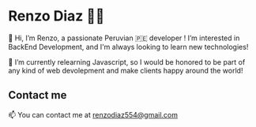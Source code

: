 # Renzo Diaz :male_detective:

👋 Hi, I’m Renzo, a passionate Peruvian :peru: developer ! I’m interested in BackEnd Development, and I'm always looking to learn new technologies! 

:blue_book: I’m currently relearning Javascript, so I would be honored to be part of any kind of web devolepment and make clients happy around the world!

## Contact me

📫 You can contact me at renzodiaz554@gmail.com

<!---
Renzo4Renzo/Renzo4Renzo is a ✨ special ✨ repository because its `README.md` (this file) appears on your GitHub profile.
You can click the Preview link to take a look at your changes.
--->
